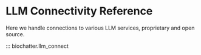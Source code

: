 # LLM Connectivity Reference

Here we handle connections to various LLM services, proprietary and open source.

::: biochatter.llm_connect
